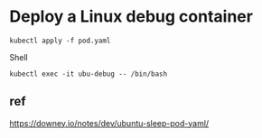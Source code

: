 # Deploy a Linux debug container

```
kubectl apply -f pod.yaml
```

Shell

```
kubectl exec -it ubu-debug -- /bin/bash
```

## ref

https://downey.io/notes/dev/ubuntu-sleep-pod-yaml/
